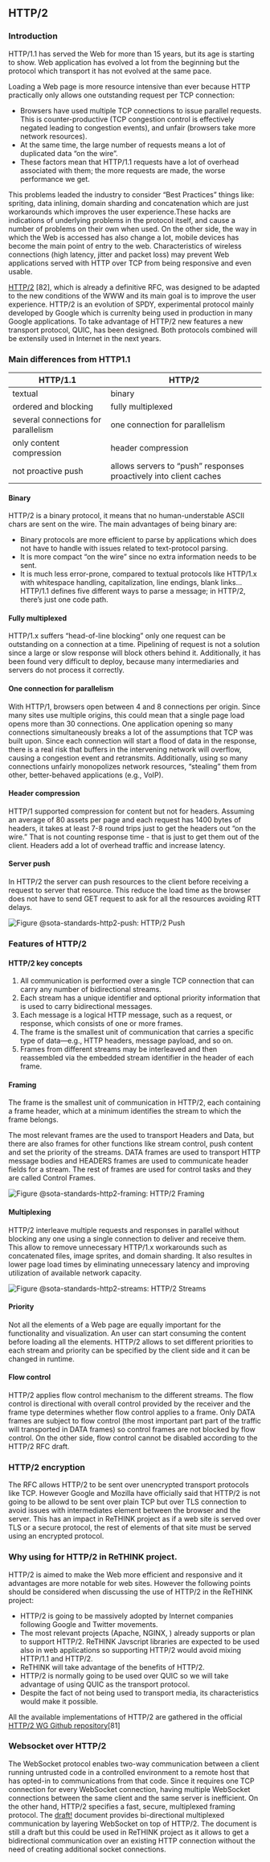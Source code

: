 HTTP/2
------

### Introduction

HTTP/1.1 has served the Web for more than 15 years, but its age is starting to show. Web application has evolved a lot from the beginning but the protocol which transport it has not evolved at the same pace.

Loading a Web page is more resource intensive than ever because HTTP practically only allows one outstanding request per TCP connection:

-	Browsers have used multiple TCP connections to issue parallel requests. This is counter-productive (TCP congestion control is effectively negated leading to congestion events), and unfair (browsers take more network resources).
-	At the same time, the large number of requests means a lot of duplicated data “on the wire”.
-	These factors mean that HTTP/1.1 requests have a lot of overhead associated with them; the more requests are made, the worse performance we get.

This problems leaded the industry to consider “Best Practices” things like: spriting, data inlining, domain sharding and concatenation which are just workarounds which improves the user experience.These hacks are indications of underlying problems in the protocol itself, and cause a number of problems on their own when used. On the other side, the way in which the Web is accessed has also change a lot, mobile devices has become the main point of entry to the web. Characteristics of wireless connections (high latency, jitter and packet loss) may prevent Web applications served with HTTP over TCP from being responsive and even usable.

[HTTP/2](https://tools.ietf.org/html/rfc7540) [82], which is already a definitive RFC, was designed to be adapted to the new conditions of the WWW and its main goal is to improve the user experience. HTTP/2 is an evolution of SPDY, experimental protocol mainly developed by Google which is currenlty being used in production in many Google applications. To take advantage of HTTP/2 new features a new transport protocol, QUIC, has been designed. Both protocols combined will be extensily used in Internet in the next years.

### Main differences from HTTP1.1

| **HTTP/1.1**                        | **HTTP/2**                                                        |
|-------------------------------------|-------------------------------------------------------------------|
| textual                             | binary                                                            |
| ordered and blocking                | fully multiplexed                                                 |
| several connections for parallelism | one connection for parallelism                                    |
| only content compression            | header compression                                                |
| not proactive push                  | allows servers to “push” responses proactively into client caches |

#### Binary

HTTP/2 is a binary protocol, it means that no human-understable ASCII chars are sent on the wire. The main advantages of being binary are:

-	Binary protocols are more efficient to parse by applications which does not have to handle with issues related to text-protocol parsing.
-	It is more compact “on the wire” since no extra information needs to be sent.
-	It is much less error-prone, compared to textual protocols like HTTP/1.x with whitespace handling, capitalization, line endings, blank links... HTTP/1.1 defines five different ways to parse a message; in HTTP/2, there’s just one code path.

#### Fully multiplexed

HTTP/1.x suffers “head-of-line blocking” only one request can be outstanding on a connection at a time. Pipelining of request is not a solution since a large or slow response will block others behind it. Additionally, it has been found very difficult to deploy, because many intermediaries and servers do not process it correctly.

#### One connection for parallelism

With HTTP/1, browsers open between 4 and 8 connections per origin. Since many sites use multiple origins, this could mean that a single page load opens more than 30 connections. One application opening so many connections simultaneously breaks a lot of the assumptions that TCP was built upon. Since each connection will start a flood of data in the response, there is a real risk that buffers in the intervening network will overflow, causing a congestion event and retransmits. Additionally, using so many connections unfairly monopolizes network resources, “stealing” them from other, better-behaved applications (e.g., VoIP).

#### Header compression

HTTP/1 supported compression for content but not for headers. Assuming an average of 80 assets per page and each request has 1400 bytes of headers, it takes at least 7-8 round trips just to get the headers out “on the wire.” That is not counting response time - that is just to get them out of the client. Headers add a lot of overhead traffic and increase latency.

#### Server push

In HTTP/2 the server can push resources to the client before receiving a request to server that resource. This reduce the load time as the browser does not have to send GET request to ask for all the resources avoiding RTT delays.

![Figure @sota-standards-http2-push: HTTP/2 Push](http2-push.png)

### Features of HTTP/2

#### HTTP/2 key concepts

1.	All communication is performed over a single TCP connection that can carry any number of bidirectional streams.
2.	Each stream has a unique identifier and optional priority information that is used to carry bidirectional messages.
3.	Each message is a logical HTTP message, such as a request, or response, which consists of one or more frames.
4.	The frame is the smallest unit of communication that carries a specific type of data—e.g., HTTP headers, message payload, and so on.
5.	Frames from different streams may be interleaved and then reassembled via the embedded stream identifier in the header of each frame.

#### Framing

The frame is the smallest unit of communication in HTTP/2, each containing a frame header, which at a minimum identifies the stream to which the frame belongs.

The most relevant frames are the used to transport Headers and Data, but there are also frames for other functions like stream control, push content and set the priority of the streams. DATA frames are used to transport HTTP message bodies and HEADERS frames are used to communicate header fields for a stream. The rest of frames are used for control tasks and they are called Control Frames.

![Figure @sota-standards-http2-framing: HTTP/2 Framing](http2_framing.png)

#### Multiplexing

HTTP/2 interleave multiple requests and responses in parallel without blocking any one using a single connection to deliver and receive them. This allow to remove unnecessary HTTP/1.x workarounds such as concatenated files, image sprites, and domain sharding. It also resultes in lower page load times by eliminating unnecessary latency and improving utilization of available network capacity.

![Figure @sota-standards-http2-streams: HTTP/2 Streams](http2_streams.png)

#### Priority

Not all the elements of a Web page are equally important for the functionality and visualization. An user can start consuming the content before loading all the elements. HTTP/2 allows to set different priorities to each stream and priority can be specified by the client side and it can be changed in runtime.

#### Flow control

HTTP/2 applies flow control mechanism to the different streams. The flow control is directional with overall control provided by the receiver and the frame type determines whether flow control applies to a frame. Only DATA frames are subject to flow control (the most important part part of the traffic will transported in DATA frames) so control frames are not blocked by flow control. On the other side, flow control cannot be disabled according to the HTTP/2 RFC draft.

### HTTP/2 encryption

The RFC allows HTTP/2 to be sent over unencrypted transport protocols like TCP. However Google and Mozilla have officially said that HTTP/2 is not going to be allowd to be sent over plain TCP but over TLS connection to avoid issues with intermediates element between the browser and the server. This has an impact in ReTHINK project as if a web site is served over TLS or a secure protocol, the rest of elements of that site must be served using an encrypted protocol.

### Why using for HTTP/2 in ReTHINK project.

HTTP/2 is aimed to make the Web more efficient and responsive and it advantages are more notable for web sites. However the following points should be considered when discussing the use of HTTP/2 in the ReTHINK project:

-	HTTP/2 is going to be massively adopted by Internet companies following Google and Twitter movements.
-	The most relevant projects (Apache, NGINX, ) already supports or plan to support HTTP/2. ReTHINK Javscript libraries are expected to be used also in web applications so supporting HTTP/2 would avoid mixing HTTP/1.1 and HTTP/2.
-	ReTHINK will take advantage of the benefits of HTTP/2.
-	HTTP/2 is normally going to be used over QUIC so we will take advantage of using QUIC as the transport protocol.
-	Despite the fact of not being used to transport media, its characteristics would make it possible.

All the available implementations of HTTP/2 are gathered in the official [HTTP/2 WG Github repository](https://github.com/http2/http2-spec/wiki/Implementations)[81]

### Websocket over HTTP/2

The WebSocket protocol enables two-way communication between a client running untrusted code in a controlled environment to a remote host that has opted-in to communications from that code. Since it requires one TCP connection for every WebSocket connection, having multiple WebSocket connections between the same client and the same server is inefficient. On the other hand, HTTP/2 specifies a fast, secure, multiplexed framing protocol. The [draft!](http://tools.ietf.org/html/draft-hirano-httpbis-websocket-over-http2) document provides bi-directional multiplexed communication by layering WebSocket on top of HTTP/2. The document is still a draft but this could be used in ReTHINK project as it allows to get a bidirectional communication over an existing HTTP connection without the need of creating additional socket connections.
